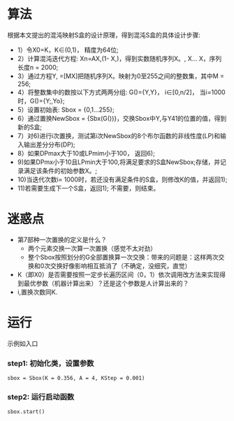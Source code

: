 # 算法
根据本文提出的混沌映射S盒的设计原理，得到混沌S盒的具体设计步骤:
- 1）令X0=K，K∈(0,1)， 精度为64位;
- 2）计算混沌迭代方程: Xn=AX,(1- X,)，得到实数随机序列X。, X... X，序列长度n = 2000;
- 3）通过方程Y, =[MX]把随机序列X。映射为0至255之间的整数集，其中M = 256;
- 4）将整数集中的数按以下方式两两分组: G()={Y,Y}， i∈[0,n/2]， 当i=1000时，G()={Y;,Yo};
- 5）设置初始表: Sbox = {0,1...255};
- 6）通过置换NewSbox = {Sbx(G())}，交换Sbox中Y,与Y41的位置的值，得到新的S盒;
- 7）对6)进行i次置换，测试第i次NewSbox的8个布尔函数的非线性度(LP)和输入输出差分分布(DP);
- 8）如果DPmax大于10或LPmim小于100， 返回6);
- 9)如果DPmx小于10且LPmin大于100,将满足要求的S盒NewSbox;存储，并记录满足该条件的初始参数X。;
- 10)当迭代次数i= 1000时，若还没有满足条件的S盒，则修改K的值，并返回1);
- 11)若需要生成下一个S盒，返回1); 不需要，则结束。

# 迷惑点
- 第7部种一次置换的定义是什么？
    - 两个元素交换一次算一次置换（感觉不太对劲）
    - 整个Sbox按照划分的G全部置换算一次交换：带来的问题是：这样两次交换和0次交换好像影响相互抵消了（不确定，没细究，直觉）
- K（即X0）是否需要按照一定步长遍历区间（0，1）依次调用改方法来实现得到最优参数（机器计算出来）？还是这个参数是人计算出来的？
- i,置换次数同K.

# 运行
示例如入口
### step1: 初始化类，设置参数 
    sbox = Sbox(K = 0.356, A = 4, KStep = 0.001)
### step2: 运行启动函数
    sbox.start()